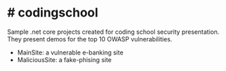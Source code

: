 # # codingschool

Sample .net core projects created for coding school security presentation. They present demos for the top 10 OWASP vulnerabilities. 

  - MainSite: a vulnerable e-banking site
  - MaliciousSite: a fake-phising site
